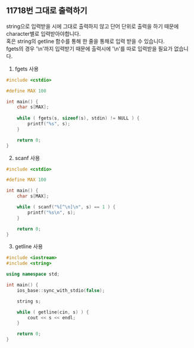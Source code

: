 11718번 그대로 출력하기
------------------

string으로 입력받을 시에 그대로 출력하지 않고 단어 단위로 출력을 하기 때문에 character별로 입력받아야합니다.  
혹은 string의 getline 함수를 통해 한 줄을 통채로 입력 받을 수 있습니다.  
fgets의 경우 '\n'까지 입력받기 때문에 출력시에 '\n'를 따로 입력받을 필요가 없습니다.    

1. fgets 사용

~~~ cpp
#include <cstdio>

#define MAX 100

int main() {
    char s[MAX];
    
    while ( fgets(s, sizeof(s), stdin) != NULL ) {
        printf("%s", s);
    }

    return 0;
}
~~~

2. scanf 사용

~~~ cpp
#include <cstdio>

#define MAX 100

int main() {
    char s[MAX];

    while ( scanf("%[^\n]\n", s) == 1 ) {
        printf("%s\n", s);
    }

    return 0;
}
~~~

3. getline 사용

~~~ cpp
#include <iostream>
#include <string>

using namespace std;

int main() {
    ios_base::sync_with_stdio(false);

    string s;

    while ( getline(cin, s) ) {
        cout << s << endl;
    }

    return 0;
}
~~~